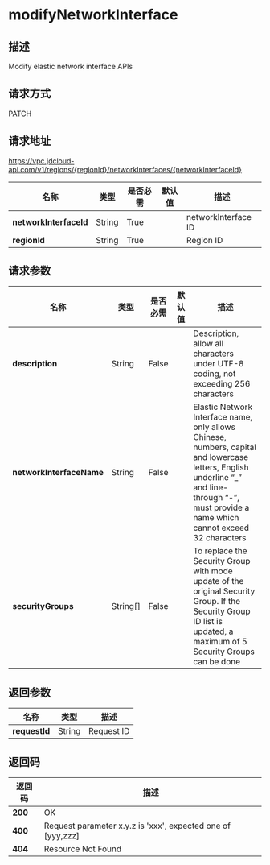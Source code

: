 # modifyNetworkInterface


## 描述
Modify elastic network interface APIs

## 请求方式
PATCH

## 请求地址
https://vpc.jdcloud-api.com/v1/regions/{regionId}/networkInterfaces/{networkInterfaceId}

|名称|类型|是否必需|默认值|描述|
|---|---|---|---|---|
|**networkInterfaceId**|String|True| |networkInterface ID|
|**regionId**|String|True| |Region ID|

## 请求参数
|名称|类型|是否必需|默认值|描述|
|---|---|---|---|---|
|**description**|String|False| |Description, allow all characters under UTF-8 coding, not exceeding 256 characters|
|**networkInterfaceName**|String|False| |Elastic Network Interface name, only allows Chinese, numbers, capital and lowercase letters, English underline “_” and line-through “-”, must provide a name which cannot exceed 32 characters|
|**securityGroups**|String[]|False| |To replace the Security Group with mode update of the original Security Group. If the Security Group ID list is updated, a maximum of 5 Security Groups can be done|


## 返回参数
|名称|类型|描述|
|---|---|---|
|**requestId**|String|Request ID|


## 返回码
|返回码|描述|
|---|---|
|**200**|OK|
|**400**|Request parameter x.y.z is 'xxx', expected one of [yyy,zzz]|
|**404**|Resource Not Found|
